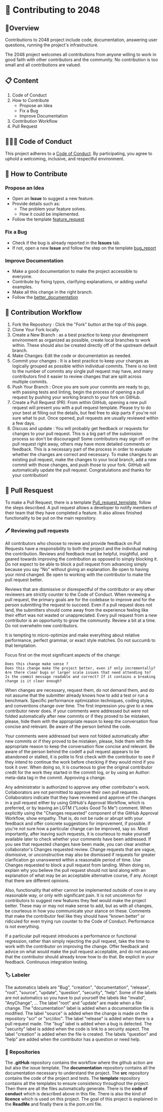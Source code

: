 # 👾 Contributing to 2048
## 🎄Overview
Contributions to 2048 project include code, documentation, answering user questions, running the project's infrastructure.

The 2048 project welcomes all contributions from anyone willing to work in good faith with other contributors and the community. No contribution is too small and all contributions are valued.

## 📋 Content
1. Code of Conduct
2. How to Contribute
   - Propose an Idea
   - Fix a Bug
   - Improve Documentation
3. Contribution Workflow
4. Pull Request
## 🧑‍🤝‍🧑 Code of Conduct
This project adheres to a [Code of Conduct](https://github.com/INFOM126-Automated-Software-Engineering/2048-groupe-07/blob/main/CODE_OF_CONDUCT.md). By participating, you agree to uphold a welcoming, inclusive, and respectful environment.

## 🚀 How to Contribute

### Propose an Idea
- Open an **Issue** to suggest a new feature.
- Provide details such as:
  - The problem your feature solves.
  - How it could be implemented.
- Follow the template [feature_request](https://github.com/INFOM126-Automated-Software-Engineering/2048-groupe-07/blob/main/.github/ISSUE_TEMPLATE/feature_request.yml)

### Fix a Bug
- Check if the bug is already reported in the **Issues** tab.
- If not, open a new **Issue** and follow the step on the template [bug_report](https://github.com/INFOM126-Automated-Software-Engineering/2048-groupe-07/blob/main/.github/ISSUE_TEMPLATE/bug_report.md)

### Improve Documentation
- Make a good documentation to make the project accessible to everyone.
- Contribute by fixing typos, clarifying explanations, or adding useful examples.
- Make all this change in the right branch.
- Follow the [better_documentation](https://github.com/INFOM126-Automated-Software-Engineering/2048-groupe-07/blob/main/.github/ISSUE_TEMPLATE/better_documentation.yml)

## 🔄 Contribution Workflow
1. Fork the Repository : Click the "Fork" button at the top of this page.
2. Clone Your Fork locally.
3. Create a New Branch : as a best practice to keep your development environment as organized as possible, create local branches to work within. These should also be created directly off of the upstream default branch.
4. Make Changes: Edit the code or documentation as needed.
5. Commit your changes : It is a best practice to keep your changes as logically grouped as possible within individual commits. There is no limit to the number of commits any single pull request may have, and many contributors find it easier to review changes that are split across multiple commits.
6. Push Your Branch : Once you are sure your commits are ready to go, with passing tests and linting, begin the process of opening a pull request by pushing your working branch to your fork on GitHub.
7. Create a Pull Request (PR): From within GitHub, opening a new pull request will present you with a pull request template. Please try to do your best at filling out the details, but feel free to skip parts if you're not sure what to put. Once opened, pull requests are usually reviewed within a few days.
8. Discuss and update : You will probably get feedback or requests for changes to your pull request.
This is a big part of the submission process so don't be discouraged! Some contributors may sign off on the pull request right away, others may have more detailed comments or feedback.
This is a necessary part of the process in order to evaluate whether the changes are correct and necessary.
To make changes to an existing pull request, make the changes to your local branch, add a new commit with those changes, and push those to your fork. GitHub will automatically update the pull request.
Congratulations and thanks for your contribution!

## 📝 Pull Resquest
To make a Pull Request, there is a template [Pull_request_template](https://github.com/INFOM126-Automated-Software-Engineering/2048-groupe-07/blob/main/template/Pull_request_template.md), follow the steps described.
A pull request allows a developer to notify members of their team that they have completed a feature.
It also allows finished functionality to be put on the main repository.

### 🖊️ Reviewing pull requests
All contributors who choose to review and provide feedback on Pull Requests have a responsibility to both the project and the individual making the contribution. Reviews and feedback must be helpful, insightful, and geared towards improving the contribution as opposed to simply blocking it. Do not expect to be able to block a pull request from advancing simply because you say "No" without giving an explanation. Be open to having your mind changed. Be open to working with the contributor to make the pull request better.

Reviews that are dismissive or disrespectful of the contributor or any other reviewers are strictly counter to the Code of Conduct.
When reviewing a pull request, the primary goals are for the codebase to improve and for the person submitting the request to succeed. Even if a pull request does not land, the submitters should come away from the experience feeling like their effort was not wasted or unappreciated. Every pull request from a new contributor is an opportunity to grow the community. Review a bit at a time. Do not overwhelm new contributors.

It is tempting to micro-optimize and make everything about relative performance, perfect grammar, or exact style matches. Do not succumb to that temptation.

Focus first on the most significant aspects of the change:

    Does this change make sense ?
    Does this change make the project better, even if only incrementally?
    Are there clear bugs or larger scale issues that need attending to?
    Is the commit message readable and correct? If it contains a breaking change is it clear enough?

When changes are necessary, request them, do not demand them, and do not assume that the submitter already knows how to add a test or run a benchmark.
Specific performance optimization techniques, coding styles, and conventions change over time. The first impression you give to a new contributor never does.
If your comments were addressed but were not folded automatically after new commits or if they proved to be mistaken, please, hide them with the appropriate reason to keep the conversation flow concise and relevant.
Be aware of the person behind the code.

Your comments were addressed but were not folded automatically after new commits or if they proved to be mistaken, please, hide them with the appropriate reason to keep the conversation flow concise and relevant.
Be aware of the person behind the codeIf a pull request appears to be abandoned or stalled, it is polite to first check with the contributor to see if they intend to continue the work before checking if they would mind if you took it over. When doing so, it is courteous to give the original contributor credit for the work they started in the commit log, or by using an Author: meta-data tag in the commit.
Approving a change.

Any administrator is authorized to approve any other contributor's work. Collaborators are not permitted to approve their own pull requests.
Collaborators indicate that they have reviewed and approve of the changes in a pull request either by using GitHub's Approval Workflow, which is preferred,
or by leaving an LGTM ("Looks Good To Me") comment.
When explicitly using the "Changes requested" component of the GitHub Approval Workflow, show empathy.
That is, do not be rude or abrupt with your feedback and offer concrete suggestions for improvement, if possible. If you're not sure how a particular change can be improved, say so.
Most importantly, after leaving such requests, it is courteous to make yourself available later to check whether your comments have been addressed.
If you see that requested changes have been made, you can clear another collaborator's Changes requested review.
Change requests that are vague, dismissive, or unconstructive may also be dismissed if requests for greater clarification go unanswered within a reasonable period of time.
Use Changes requested to block a pull request from landing. When doing so, explain why you believe the pull request should not land along with an explanation of what may be an acceptable alternative course, if any.
Accept that there are different opinions.

Also, functionality that either cannot be implemented outside of core in any reasonable way, or only with significant pain.
It is not uncommon for contributors to suggest new features they feel would make the project better.
These may or may not make sense to add, but as with all changes, be courteous in how you communicate your stance on these.
Comments that make the contributor feel like they should have "known better" or ridiculed for even trying run counter to the Code of Conduct.
Performance is not everything.

If a particular pull request introduces a performance or functional regression, rather than simply rejecting the pull request,
take the time to work with the contributor on improving the change.
Offer feedback and advice on what would make the pull request acceptable, and do not assume that the contributor should already know how to do that.
Be explicit in your feedback.
Continuous integration testing.

### 🏷️ Labeler
The automatics labels are "Bug", "creation", "documentation", "release", "root", "source", "update", "question", "security", "help". Some of the labels are not automatics so you have to put yourself the labels like "invalid", "AnyChange", ...
The label "root" and "update" are made when a file change. The "documentation" label is added when a documentation file is modified. The label "source" is added when the change is made on the repository "scr" or "src/doc". The label "release" is added when there is a pull request made. The "bug" label is added when a bug is detected. The "security" label is added when the code is link to a security aspect. The label "creation" is added when the file is created. The labels "question" and "help" are added when the contributor has a question or need help.
### 📁 Repositories
The **.gitHub** repository contains the workflow where the github action are but also the issue template.
The **documentation** repository contains all the documentation necessary to understand the project.
The **src** repository contains the code of the project and tests.
The **template** repository contains all the templates to ensure consistency throughout the project.
Then there are all the files automatically generate. There is the **code of conduct** which is described above in this file. There is also the kind of **licence** which is used on this project.
The goal of this project is explained in the **ReadMe** and finally there is the pom.xml file.
